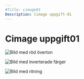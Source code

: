 ```yaml
---
#Title: cimage01
Description: Cimage uppgift-01
---
```


# Cimage uppgift01

![Bild med röd överton](%base_url%/image/movement.jpg?w=700&f=colorize,255,0,0,0)

![Bild med inverterade färger](%base_url%/image/movement.jpg?w=700&f=negate)

![Bild med ritning](%base_url%/image/movement.jpg?w=700&convolve=draw)